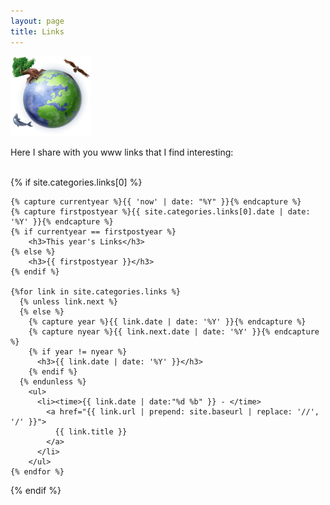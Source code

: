 ```yaml
---
layout: page
title: Links
---
```


[<img src="/links/assets/earth-icon.png">](http://www.iconka.com/)

Here I share with you www links that I find interesting:

<br>
<section>
  {% if site.categories.links[0] %}

    {% capture currentyear %}{{ 'now' | date: "%Y" }}{% endcapture %}
    {% capture firstpostyear %}{{ site.categories.links[0].date | date: '%Y' }}{% endcapture %}
    {% if currentyear == firstpostyear %}
        <h3>This year's Links</h3>
    {% else %}
        <h3>{{ firstpostyear }}</h3>
    {% endif %}

    {%for link in site.categories.links %}
      {% unless link.next %}
      {% else %}
        {% capture year %}{{ link.date | date: '%Y' }}{% endcapture %}
        {% capture nyear %}{{ link.next.date | date: '%Y' }}{% endcapture %}
        {% if year != nyear %}
          <h3>{{ link.date | date: '%Y' }}</h3>
        {% endif %}
      {% endunless %}
        <ul>
          <li><time>{{ link.date | date:"%d %b" }} - </time>
            <a href="{{ link.url | prepend: site.baseurl | replace: '//', '/' }}">
              {{ link.title }}
            </a>
          </li>
        </ul>
    {% endfor %}

  {% endif %}
</section>
